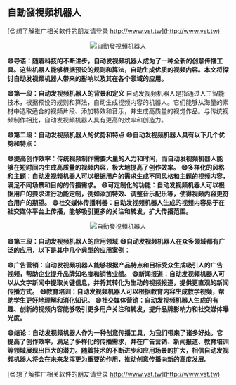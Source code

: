 ## **自動發視頻机器人**

[😍想了解推广相关软件的朋友请登录 http://www.vst.tw](http://www.vst.tw)

 <center><img src="https://vst.tw/MP4/tuiguang/png/3.png" alt="自動發視頻机器人"></center>

**😄导语：随着科技的不断进步，自动发视频机器人成为了一种全新的创意传播工具。这些机器人能够根据预设的规则和算法，自动生成优质的视频内容。本文将探讨自动发视频机器人带来的影响以及其在各个领域的应用。**

**😄第一段：自动发视频机器人的背景和定义**
自动发视频机器人是指通过人工智能技术，根据预设的规则和算法，自动生成视频内容的机器人。它们能够从海量的素材中选取适合的视频片段、添加特效和音乐，并生成高质量的视觉作品。与传统视频制作相比，自动发视频机器人具有更高的效率和创造力。

**😄第二段：自动发视频机器人的优势和特点**
**😄自动发视频机器人具有以下几个优势和特点：**

**😄提高创作效率：传统视频制作需要大量的人力和时间，而自动发视频机器人能够在短时间内生成高质量的视频内容，极大地提高了创作效率。**
**😄多样化的风格和主题：自动发视频机器人可以根据用户的需求生成不同风格和主题的视频内容，满足不同场景和目的的传播需求。**
**😄可定制化的功能：自动发视频机器人可以根据用户的要求进行功能定制，例如添加特效、调整音乐配乐等，使得视频内容更符合用户的期望。**
**😄社交媒体传播利器：自动发视频机器人生成的视频内容易于在社交媒体平台上传播，能够吸引更多的关注和转发，扩大传播范围。**

 <center><img src="https://vst.tw/MP4/tuiguang/png/7.png" alt="自動發視頻机器人"></center>

**😄第三段：自动发视频机器人的应用领域**
**😄自动发视频机器人在众多领域都有广泛的应用，以下是其中几个典型的应用案例：**

**😄广告营销：自动发视频机器人能够根据产品特点和目标受众生成吸引人的广告视频，帮助企业提升品牌知名度和销售业绩。**
**😄新闻报道：自动发视频机器人可以从文字新闻中提取关键信息，并将其转化为生动的视频报道，提供更直观的新闻传播方式。**
**😄教育培训：自动发视频机器人可以根据教育内容生成教学视频，帮助学生更好地理解和消化知识。**
**😄社交媒体营销：自动发视频机器人生成的有趣、创新的视频内容能够吸引更多用户关注和转发，提升品牌影响力和社交媒体曝光度。**

**😄结论：自动发视频机器人作为一种创意传播工具，为我们带来了诸多好处。它提高了创作效率，满足了多样化的传播需求，并在广告营销、新闻报道、教育培训等领域展现出巨大的潜力。随着技术的不断进步和应用场景的扩大，相信自动发视频机器人将会在未来发挥更为重要的作用，推动创意传播向新的高度发展。**

[😍想了解推广相关软件的朋友请登录 http://www.vst.tw](http://www.vst.tw)



